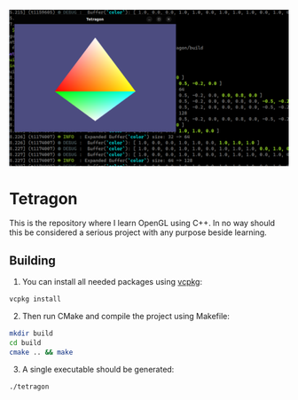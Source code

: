![Banner image](.github/images/screenshot.png)

# Tetragon

This is the repository where I learn OpenGL using C++. In no way 
should this be considered a serious project with any purpose beside learning.

## Building

1. You can install all needed packages using [vcpkg](https://vcpkg.io/):

```sh
vcpkg install
```

2. Then run CMake and compile the project using Makefile:
```sh
mkdir build
cd build
cmake .. && make
```

3. A single executable should be generated:
```sh
./tetragon
```
